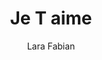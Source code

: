 ---
layout: post
title: Je T aime
author: Lara Fabian
language: "Français"
image:
  artist: lara-fabian.png
---